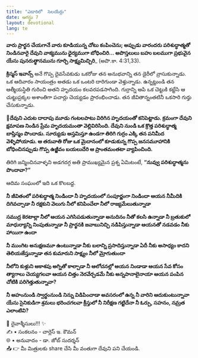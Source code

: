 ```yaml
---
title: "ఎడారిలో  సెలయేర్లు"
date: ఆగస్టు 7
layout: devotional
lang: te
---
```



**వారు ప్రార్థన చేయగానే వారు కూడియున్న చోటు కంపించెను; అప్పుడు వారందరు పరిశుద్ధాత్మతో నిండినవారై దేవుని వాక్యమును ధైర్యముగా బోధించిరి... అపొస్తలులు బహు బలముగా ప్రభువైన యేసు పునరుత్థానమును గూర్చి సాక్ష్యమిచ్చిరి**_ (అపొ.కా. 4:31,33).

**క్రిస్మస్ ఇవాన్స్** అనే గొప్ప దైవసేవకుడు ఒకరోజు తన అనుభవాన్ని తన డైరీలో వ్రాసుకున్నాడు. ఒక ఆదివారం సాయంత్రం అతడు ఒక ఒంటరి దారిగుండా వెళ్తున్నాడు. ఉన్నట్టుండి తన ఆత్మీయస్థితి గురించి అతని హృదయం కలవరపడసాగింది. గుర్రాన్ని ఆపి ఒక చెట్టుకి కట్టేసి ఆ చుట్టుప్రక్కల అశాంతిగా పచార్లు చెయ్యడం ప్రారంభించాడు. తన జీవితాన్నంతటినీ ఒకసారి గుర్తు చేసుకున్నాడు. 

**📖దేవుని ఎదుట దాదాపు మూడు గంటలపాటు విరిగిన హృదయంతో కనిపెట్టాడు. క్రమంగా దేవుని క్షమాపణ నిండిన ప్రేమ హృదయమంతా వెల్లివిరిసింది. దేవుని నుండి ఒక క్రొత్త పరిశుద్ధాత్మ బాప్తిస్మం పొందాడు. సూర్యుడు అస్తమిస్తూ ఉండగా తిరిగి గుర్రం ఎక్కి తన పనిమీద వెళ్ళిపోయాడు. ఆ తరువాతి రోజు ఒక మైదానంలో కూడుకున్న గొప్ప జనసమూహానికి బోధించినప్పుడు గొప్ప ఉజ్జీవం బయలుదేరి ఆ ప్రాంతమంతటా వ్యాపించింది.**

తిరిగి జన్మించినవాళ్ళని అడగదగ్గ అతి ప్రాముఖ్యమైన ప్రశ్న ఏమిటంటే, **“నువ్వు పరిశుద్ధాత్మను పొందావా?”**

ఆదిమ సంఘంలో ఇది ఒక కొలబద్ద. 

**నీ జీవితంలో పరిశుద్ధాత్మ నిండిందా నీ హృదయంలో సంపూర్ణంగా నిండిందా ఆయన నీమీదికి దిగివచ్చాడా నీ రక్షకుని వెలుగు నీలో కనిపించేలా నీలో రాజ్యమేలుతున్నాడా**

**సముద్ర కెరటాల్లా నీలో ఆయన ఎగిసిపడుతున్నాడా అనుదినం నీతో కలసి ఉన్నాడా నీ బ్రతుకులో మాధుర్యాన్ని నింపుతున్నాడా నీ ప్రార్థనకి జవాబునిచ్చి నడిపిస్తున్నాడా ఆయనతో నడవడం నీకు హాయిగా ఉందా**

**నీ ముంగిట అనుక్షణమూ ఉంటున్నాడా నీకు బలాన్ని ప్రసాదిస్తున్నాడా ఏదీ నీకు అసాధ్యం కాదని తెలియజేస్తున్నాడా తన కుమారుని సాక్ష్యం నీలో మ్రోగుతుందా**

**నీలోని కుళ్లుని ఆకాశపు అగ్నితో కాల్చాడా నీ ఆలోచనల్లో ఆయన నిండాడా ఆయన సేవ కోసం త్యాగాలు చెయ్యగలవా ఆయన చిత్తం నెరవేర్చడమే నీకు అన్నపానాలైనాయా ఆయన పంపిన చోటికి పరిగెత్తుతున్నావా?**

**నీ అహంనుండి స్వార్థంనుండి నిన్ను విడిపించాడా అవసరంలో ఉన్న నీ వారిని ఆదుకుంటున్నావా యేసు సైనికుడిగా శ్రమలు భరించగలవా క్రీస్తులో నీ నిరీక్షణ గట్టిదేనా నీ ఓర్పు, సహనం, నమ్రత ఎలాంటివి?**

<div class="blessing">🙏 <span class="bless-text">దైవాశ్శీసులు!!!</span> ✨</div>

<div class="credit">✍️ <span class="credit-text">▪ సంకలనం - చార్లెస్ ఇ. కౌమన్</span></div>
<div class="credit">🌐 <span class="credit-text">▪ అనువాదం - డా. జోబ్ సుదర్శన్</span></div>


<div class="share">📤 👉 <span class="share-text">మీ మిత్రులకు share చేసి మీ వంతుగా దేవుని పని చేయండి.</span></div>
